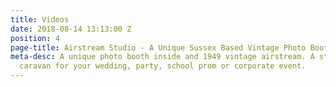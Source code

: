 ```yaml
---
title: Videos
date: 2018-08-14 13:13:00 Z
position: 4
page-title: Airstream Studio - A Unique Sussex Based Vintage Photo Booth
meta-desc: A unique photo booth inside and 1949 vintage airstream. A stunning retro
  caravan for your wedding, party, school prom or corporate event.
---
```


